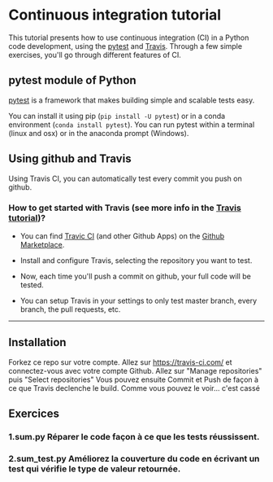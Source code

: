 # Continuous integration tutorial

This tutorial presents how to use continuous integration (CI) in a Python code development, using the [pytest](https://docs.pytest.org/en/latest/contents.html) and [Travis](https://travis-ci.com).
Through a few simple exercises, you'll go through different features of CI.

## pytest module of Python

[pytest](https://docs.pytest.org/en/latest/contents.html) is a framework that makes building simple and scalable tests easy.

You can install it using pip (`pip install -U pytest`) or in a conda environment (`conda install pytest`).
You can run pytest within a terminal (linux and osx) or in the anaconda prompt (Windows).

## Using github and Travis
Using Travis CI, you can automatically test every commit you push on github.

### How to get started with Travis (see more info in the [Travis tutorial](https://docs.travis-ci.com/user/tutorial/))?
 * You can find [Travic CI](https://github.com/marketplace/travis-ci) (and other Github Apps) on the [Github Marketplace]( https://github.com/marketplace).
 * Install and configure Travis, selecting the repository you want to test.

 * Now, each time you'll push a commit on github, your full code will be tested.
 * You can setup Travis in your settings to only test master branch, every branch, the pull requests, etc.

 ---------------------------------
## Installation
Forkez ce repo sur votre compte.
Allez sur https://travis-ci.com/ et connectez-vous avec votre compte Github.
Allez sur "Manage repositories" puis "Select repositories"
Vous pouvez ensuite Commit et Push de façon à ce que Travis declenche le build.
Comme vous pouvez le voir... c'est cassé


## Exercices
### 1.sum.py Réparer le code façon à ce que les tests réussissent.
### 2.sum_test.py Améliorez la couverture du code en écrivant un test qui vérifie le type de valeur retournée.
